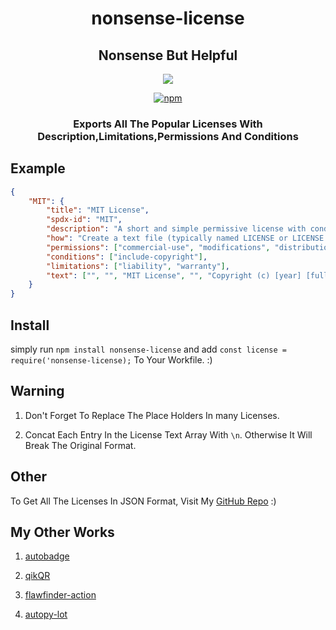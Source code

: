 <div align=center>

# nonsense-license

<h2> Nonsense But Helpful </h2>
<a href="https://github.com/deep5050/nonsense/actions?query=workflow%3Anpm-publish"><img src="https://img.shields.io/github/workflow/status/deep5050/nonsense/npm-publish?label=npm-publish&logo=github&style=for-the-badge"></a>



<a href="https://www.npmjs.com/package/nonsense-license"><img alt="npm" src="https://img.shields.io/npm/dt/nonsense-license?color=red&label=INSTALL&logo=npm&style=for-the-badge"></a>
<h3>
Exports All The Popular Licenses With Description,Limitations,Permissions And Conditions</h3>
</div>

## Example 


```json
{
    "MIT": {
        "title": "MIT License",
        "spdx-id": "MIT",
        "description": "A short and simple permissive license with conditions only requiring preservation of copyright and license notices. Licensed works, modifications, and larger works may be distributed under different terms and without source code.",
        "how": "Create a text file (typically named LICENSE or LICENSE.txt) in the root of your source code and copy the text of the license into the file. Replace [year] with the current year and [fullname] with the name (or names) of the copyright holders.",
        "permissions": ["commercial-use", "modifications", "distribution", "private-use"],
        "conditions": ["include-copyright"],
        "limitations": ["liability", "warranty"],
        "text": ["", "", "MIT License", "", "Copyright (c) [year] [fullname]", "", "Permission is hereby granted, free of charge, to any person obtaining a copy", "of this software and associated documentation files (the \"Software\"), to deal", "in the Software without restriction, including without limitation the rights", "to use, copy, modify, merge, publish, distribute, sublicense, and/or sell", "copies of the Software, and to permit persons to whom the Software is", "furnished to do so, subject to the following conditions:", "", "The above copyright notice and this permission notice shall be included in all", "copies or substantial portions of the Software.", "", "THE SOFTWARE IS PROVIDED \"AS IS\", WITHOUT WARRANTY OF ANY KIND, EXPRESS OR", "IMPLIED, INCLUDING BUT NOT LIMITED TO THE WARRANTIES OF MERCHANTABILITY,", "FITNESS FOR A PARTICULAR PURPOSE AND NONINFRINGEMENT. IN NO EVENT SHALL THE", "AUTHORS OR COPYRIGHT HOLDERS BE LIABLE FOR ANY CLAIM, DAMAGES OR OTHER", "LIABILITY, WHETHER IN AN ACTION OF CONTRACT, TORT OR OTHERWISE, ARISING FROM,", "OUT OF OR IN CONNECTION WITH THE SOFTWARE OR THE USE OR OTHER DEALINGS IN THE", "SOFTWARE."]
    }
}

```

## Install
simply run `npm install nonsense-license` and add `const license = require('nonsense-license);` To Your Workfile. :)

## Warning
1. Don't Forget To Replace The Place Holders In many Licenses.

2. Concat Each Entry In the License Text Array With `\n`. Otherwise It Will Break The Original Format.

## Other
To Get All The Licenses In JSON Format, Visit My [GitHub Repo](https://github.com/deep5050/nonsense) :)

## My Other Works
1. [autobadge](https://www.npmjs.com/package/autobadge)

2. [qikQR](https://github.com/deep5050/qikQR)

3. [flawfinder-action](https://github.com/deep5050/flawfinder-action)

4. [autopy-lot](https://github.com/deep5050/autopy-lot)

